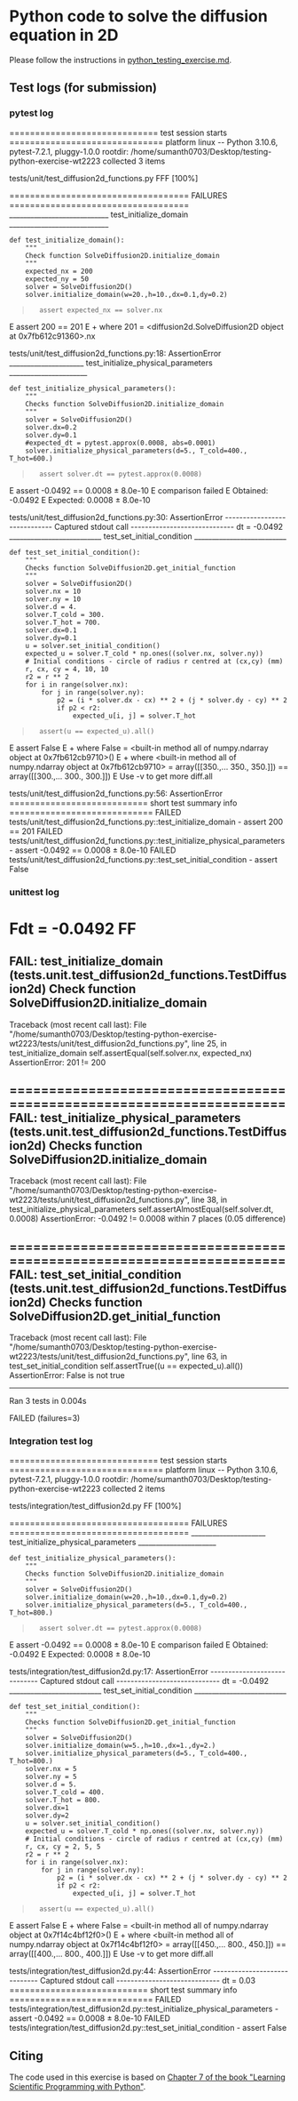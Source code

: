 # Python code to solve the diffusion equation in 2D

Please follow the instructions in [python_testing_exercise.md](https://github.com/Simulation-Software-Engineering/Lecture-Material/blob/main/05_testing_and_ci/python_testing_exercise.md).

## Test logs (for submission)

### pytest log

============================= test session starts ==============================
platform linux -- Python 3.10.6, pytest-7.2.1, pluggy-1.0.0
rootdir: /home/sumanth0703/Desktop/testing-python-exercise-wt2223
collected 3 items                                                              

tests/unit/test_diffusion2d_functions.py FFF                             [100%]

=================================== FAILURES ===================================
____________________________ test_initialize_domain ____________________________

    def test_initialize_domain():
        """
        Check function SolveDiffusion2D.initialize_domain
        """
        expected_nx = 200
        expected_ny = 50
        solver = SolveDiffusion2D()
        solver.initialize_domain(w=20.,h=10.,dx=0.1,dy=0.2)
    
>       assert expected_nx == solver.nx
E       assert 200 == 201
E        +  where 201 = <diffusion2d.SolveDiffusion2D object at 0x7fb612c91360>.nx

tests/unit/test_diffusion2d_functions.py:18: AssertionError
_____________________ test_initialize_physical_parameters ______________________

    def test_initialize_physical_parameters():
        """
        Checks function SolveDiffusion2D.initialize_domain
        """
        solver = SolveDiffusion2D()
        solver.dx=0.2
        solver.dy=0.1
        #expected_dt = pytest.approx(0.0008, abs=0.0001)
        solver.initialize_physical_parameters(d=5., T_cold=400., T_hot=600.)
>       assert solver.dt == pytest.approx(0.0008)
E       assert -0.0492 == 0.0008 ± 8.0e-10
E         comparison failed
E         Obtained: -0.0492
E         Expected: 0.0008 ± 8.0e-10

tests/unit/test_diffusion2d_functions.py:30: AssertionError
----------------------------- Captured stdout call -----------------------------
dt = -0.0492
__________________________ test_set_initial_condition __________________________

    def test_set_initial_condition():
        """
        Checks function SolveDiffusion2D.get_initial_function
        """
        solver = SolveDiffusion2D()
        solver.nx = 10
        solver.ny = 10
        solver.d = 4.
        solver.T_cold = 300.
        solver.T_hot = 700.
        solver.dx=0.1
        solver.dy=0.1
        u = solver.set_initial_condition()
        expected_u = solver.T_cold * np.ones((solver.nx, solver.ny))
        # Initial conditions - circle of radius r centred at (cx,cy) (mm)
        r, cx, cy = 4, 10, 10
        r2 = r ** 2
        for i in range(solver.nx):
            for j in range(solver.ny):
                p2 = (i * solver.dx - cx) ** 2 + (j * solver.dy - cy) ** 2
                if p2 < r2:
                    expected_u[i, j] = solver.T_hot
    
>       assert(u == expected_u).all()
E       assert False
E        +  where False = <built-in method all of numpy.ndarray object at 0x7fb612cb9710>()
E        +    where <built-in method all of numpy.ndarray object at 0x7fb612cb9710> = array([[350.,... 350., 350.]]) == array([[300.,... 300., 300.]])
E             Use -v to get more diff.all

tests/unit/test_diffusion2d_functions.py:56: AssertionError
=========================== short test summary info ============================
FAILED tests/unit/test_diffusion2d_functions.py::test_initialize_domain - assert 200 == 201
FAILED tests/unit/test_diffusion2d_functions.py::test_initialize_physical_parameters - assert -0.0492 == 0.0008 ± 8.0e-10
FAILED tests/unit/test_diffusion2d_functions.py::test_set_initial_condition - assert False


### unittest log

Fdt = -0.0492
FF
======================================================================
FAIL: test_initialize_domain (tests.unit.test_diffusion2d_functions.TestDiffusion2d)
Check function SolveDiffusion2D.initialize_domain
----------------------------------------------------------------------
Traceback (most recent call last):
  File "/home/sumanth0703/Desktop/testing-python-exercise-wt2223/tests/unit/test_diffusion2d_functions.py", line 25, in test_initialize_domain
    self.assertEqual(self.solver.nx, expected_nx)
AssertionError: 201 != 200

======================================================================
FAIL: test_initialize_physical_parameters (tests.unit.test_diffusion2d_functions.TestDiffusion2d)
Checks function SolveDiffusion2D.initialize_domain
----------------------------------------------------------------------
Traceback (most recent call last):
  File "/home/sumanth0703/Desktop/testing-python-exercise-wt2223/tests/unit/test_diffusion2d_functions.py", line 38, in test_initialize_physical_parameters
    self.assertAlmostEqual(self.solver.dt, 0.0008)
AssertionError: -0.0492 != 0.0008 within 7 places (0.05 difference)

======================================================================
FAIL: test_set_initial_condition (tests.unit.test_diffusion2d_functions.TestDiffusion2d)
Checks function SolveDiffusion2D.get_initial_function
----------------------------------------------------------------------
Traceback (most recent call last):
  File "/home/sumanth0703/Desktop/testing-python-exercise-wt2223/tests/unit/test_diffusion2d_functions.py", line 63, in test_set_initial_condition
    self.assertTrue((u == expected_u).all())
AssertionError: False is not true

----------------------------------------------------------------------
Ran 3 tests in 0.004s

FAILED (failures=3)

### Integration test log

============================= test session starts ==============================
platform linux -- Python 3.10.6, pytest-7.2.1, pluggy-1.0.0
rootdir: /home/sumanth0703/Desktop/testing-python-exercise-wt2223
collected 2 items                                                              

tests/integration/test_diffusion2d.py FF                                 [100%]

=================================== FAILURES ===================================
_____________________ test_initialize_physical_parameters ______________________

    def test_initialize_physical_parameters():
        """
        Checks function SolveDiffusion2D.initialize_domain
        """
        solver = SolveDiffusion2D()
        solver.initialize_domain(w=20.,h=10.,dx=0.1,dy=0.2)
        solver.initialize_physical_parameters(d=5., T_cold=400., T_hot=800.)
>       assert solver.dt == pytest.approx(0.0008)
E       assert -0.0492 == 0.0008 ± 8.0e-10
E         comparison failed
E         Obtained: -0.0492
E         Expected: 0.0008 ± 8.0e-10

tests/integration/test_diffusion2d.py:17: AssertionError
----------------------------- Captured stdout call -----------------------------
dt = -0.0492
__________________________ test_set_initial_condition __________________________

    def test_set_initial_condition():
        """
        Checks function SolveDiffusion2D.get_initial_function
        """
        solver = SolveDiffusion2D()
        solver.initialize_domain(w=5.,h=10.,dx=1.,dy=2.)
        solver.initialize_physical_parameters(d=5., T_cold=400., T_hot=800.)
        solver.nx = 5
        solver.ny = 5
        solver.d = 5.
        solver.T_cold = 400.
        solver.T_hot = 800.
        solver.dx=1
        solver.dy=2
        u = solver.set_initial_condition()
        expected_u = solver.T_cold * np.ones((solver.nx, solver.ny))
        # Initial conditions - circle of radius r centred at (cx,cy) (mm)
        r, cx, cy = 2, 5, 5
        r2 = r ** 2
        for i in range(solver.nx):
            for j in range(solver.ny):
                p2 = (i * solver.dx - cx) ** 2 + (j * solver.dy - cy) ** 2
                if p2 < r2:
                    expected_u[i, j] = solver.T_hot
>       assert(u == expected_u).all()
E       assert False
E        +  where False = <built-in method all of numpy.ndarray object at 0x7f14c4bf12f0>()
E        +    where <built-in method all of numpy.ndarray object at 0x7f14c4bf12f0> = array([[450.,... 800., 450.]]) == array([[400.,... 800., 400.]])
E             Use -v to get more diff.all

tests/integration/test_diffusion2d.py:44: AssertionError
----------------------------- Captured stdout call -----------------------------
dt = 0.03
=========================== short test summary info ============================
FAILED tests/integration/test_diffusion2d.py::test_initialize_physical_parameters - assert -0.0492 == 0.0008 ± 8.0e-10
FAILED tests/integration/test_diffusion2d.py::test_set_initial_condition - assert False


## Citing

The code used in this exercise is based on [Chapter 7 of the book "Learning Scientific Programming with Python"](https://scipython.com/book/chapter-7-matplotlib/examples/the-two-dimensional-diffusion-equation/).

